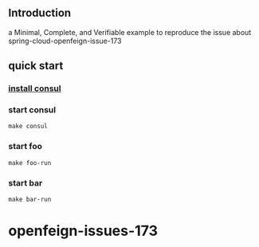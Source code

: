 
## Introduction

a Minimal, Complete, and Verifiable example to reproduce the issue about spring-cloud-openfeign-issue-173

## quick start

### [install consul](https://learn.hashicorp.com/consul/getting-started/install.html)
  
### start consul
  ```make consul```
### start foo
  ```make foo-run```
### start bar
  ```make bar-run```
 


# openfeign-issues-173
